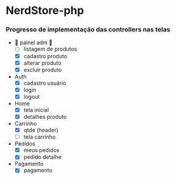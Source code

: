 # NerdStore-php

### Progresso de implementação das controllers nas telas

- 🔐 painel adm 🔐
  - [ ] listagem de produtos
  - [x] cadastro produto
  - [x] alterar produto
  - [x] excluir produto

- Auth
  - [x] cadastro usuário
  - [x] login
  - [x] logout

- Home
  - [x] tela inicial
  - [x] detalhes produto

- Carrinho
  - [x] qtde (header)
  - [ ] tela carrinho

- Pedidos
  - [x] meus pedidos
  - [x] pedido detalhe

- Pagamento
  - [x] pagamento
